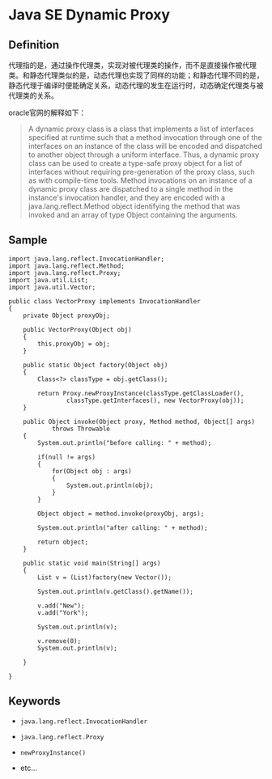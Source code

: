 # Java SE Dynamic Proxy

## Definition

代理指的是，通过操作代理类，实现对被代理类的操作，而不是直接操作被代理类。和静态代理类似的是，动态代理也实现了同样的功能；和静态代理不同的是，静态代理于编译时便能确定关系，动态代理的发生在运行时，动态确定代理类与被代理类的关系。

oracle官网的解释如下：

>A dynamic proxy class is a class that implements a list of interfaces specified at runtime such that a method invocation through one of the interfaces on an instance of the class will be encoded and dispatched to another object through a uniform interface. Thus, a dynamic proxy class can be used to create a type-safe proxy object for a list of interfaces without requiring pre-generation of the proxy class, such as with compile-time tools. Method invocations on an instance of a dynamic proxy class are dispatched to a single method in the instance's invocation handler, and they are encoded with a java.lang.reflect.Method object identifying the method that was invoked and an array of type Object containing the arguments.

## Sample

    import java.lang.reflect.InvocationHandler;
    import java.lang.reflect.Method;
    import java.lang.reflect.Proxy;
    import java.util.List;
    import java.util.Vector;

    public class VectorProxy implements InvocationHandler
    {
        private Object proxyObj;

        public VectorProxy(Object obj)
        {
            this.proxyObj = obj;
        }

        public static Object factory(Object obj)
        {
            Class<?> classType = obj.getClass();

            return Proxy.newProxyInstance(classType.getClassLoader(),
                    classType.getInterfaces(), new VectorProxy(obj));
        }
        
        public Object invoke(Object proxy, Method method, Object[] args)
                throws Throwable
        {
            System.out.println("before calling: " + method);
            
            if(null != args)
            {
                for(Object obj : args)
                {
                    System.out.println(obj);
                }
            }
            
            Object object = method.invoke(proxyObj, args);
            
            System.out.println("after calling: " + method);
            
            return object;
        }
        
        public static void main(String[] args)
        {
            List v = (List)factory(new Vector());
            
            System.out.println(v.getClass().getName());
            
            v.add("New");
            v.add("York");
            
            System.out.println(v);
            
            v.remove(0);
            System.out.println(v);
            
        }
        
    }

## Keywords

- ```java.lang.reflect.InvocationHandler```

- ```java.lang.reflect.Proxy```

- ```newProxyInstance()```

- etc...
